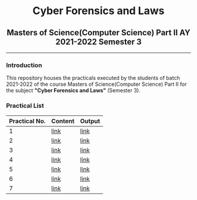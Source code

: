 # <center>Cyber Forensics and Laws</center>

## <center>Masters of Science(Computer Science) Part II AY 2021-2022 Semester 3</center>

---

### Introduction

This repository houses the practicals executed by the students of batch 2021-2022 of the course Masters of Science(Computer Science) Part II for the subject **"Cyber Forensics and Laws"** (Semester 3).

### Practical List
| Practical No.  | Content   | Output   |
|-------------- | -------------- | -------------- |
| 1    | [link](./src/Practical%201/)     | [link](./screenshots/Practical%201/)     |
| 2    | [link](./src/Practical%202/)     | [link](./screenshots/Practical%202/)     |
| 3    | [link](./src/Practical%203/)     | [link](./screenshots/Practical%203/)     |
| 4    | [link](./src/Practical%204/)     | [link](./screenshots/Practical%204/)     |
| 5    | [link](./src/Practical%205/)     | [link](./screenshots/Practical%205/)     |
| 6    | [link](./src/Practical%206/)     | [link](./screenshots/Practical%206/)     |
| 7    | [link](./src/Practical%207/)     | [link](./screenshots/Practical%207/)     |